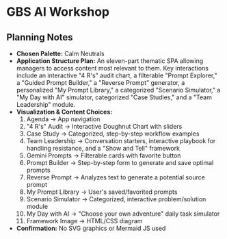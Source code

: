 # GBS AI Workshop

## Planning Notes

- **Chosen Palette:** Calm Neutrals
- **Application Structure Plan:** An eleven-part thematic SPA allowing managers to access content most relevant to them. Key interactions include an interactive "4 R's" audit chart, a filterable "Prompt Explorer," a "Guided Prompt Builder," a "Reverse Prompt" generator, a personalized "My Prompt Library," a categorized "Scenario Simulator," a "My Day with AI" simulator, categorized "Case Studies," and a "Team Leadership" module.
- **Visualization & Content Choices:**
  1. Agenda → App navigation
  2. "4 R's" Audit → Interactive Doughnut Chart with sliders
  3. Case Study → Categorized, step-by-step workflow examples
  4. Team Leadership → Conversation starters, interactive playbook for handling resistance, and a "Show and Tell" framework
  5. Gemini Prompts → Filterable cards with favorite button
  6. Prompt Builder → Step-by-step form to generate and save optimal prompts
  7. Reverse Prompt → Analyzes text to generate a potential source prompt
  8. My Prompt Library → User's saved/favorited prompts
  9. Scenario Simulator → Categorized, interactive problem/solution module
  10. My Day with AI → "Choose your own adventure" daily task simulator
  11. Framework Image → HTML/CSS diagram
- **Confirmation:** No SVG graphics or Mermaid JS used
